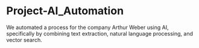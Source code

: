 # Project-AI_Automation
We automated a process for the company Arthur Weber using AI, specifically by combining text extraction, natural language processing, and vector search. 
